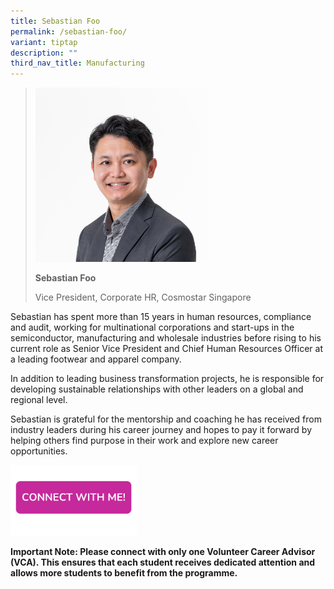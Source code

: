 ```yaml
---
title: Sebastian Foo
permalink: /sebastian-foo/
variant: tiptap
description: ""
third_nav_title: Manufacturing
---
```

<blockquote>
<p></p>
</blockquote>
<blockquote>
<p></p>
<div class="isomer-image-wrapper">
<img style="width: 60%;" height="auto" width="100%" alt="" src="/images/Profile Photos/Sebastian_Foo.png">
</div>
<p><strong>Sebastian Foo</strong>
</p>
<p>Vice President, Corporate HR, Cosmostar Singapore</p>
</blockquote>
<p></p>
<p>Sebastian has spent more than 15 years in human resources, compliance
and audit, working for multinational corporations and start-ups in the
semiconductor, manufacturing and wholesale industries before rising to
his current role as Senior Vice President and Chief Human Resources Officer
at a leading footwear and apparel company.</p>
<p>In addition to leading business transformation projects, he is responsible
for developing sustainable relationships with other leaders on a global
and regional level.</p>
<p>Sebastian is grateful for the mentorship and coaching he has received
from industry leaders during his career journey and hopes to pay it forward
by helping others find purpose in their work and explore new career opportunities.</p>
<p></p>
<p></p><a class="isomer-image-wrapper" href="https://form.gov.sg/677f33c99b92dd0156719f11"><img style="width: 40%;" height="auto" width="100%" alt="" src="/images/Page Photos/CONNECT_WITH_ME.png"></a>
<p><strong>Important Note: Please connect with only one Volunteer Career Advisor (VCA). This ensures that each student receives dedicated attention and allows more students to benefit from the programme.</strong>
</p>